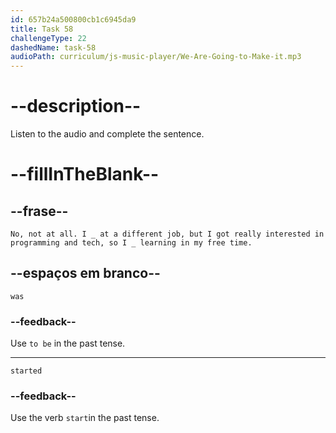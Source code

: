 ```yaml
---
id: 657b24a500800cb1c6945da9
title: Task 58
challengeType: 22
dashedName: task-58
audioPath: curriculum/js-music-player/We-Are-Going-to-Make-it.mp3
---
```


<!--
AUDIO REFERENCE:

Alice: No, not at all. I was at a different job, but I got really interested in programming and tech, so I started learning in my free time.

-->

# --description--

Listen to the audio and complete the sentence.

# --fillInTheBlank--

## --frase--

`No, not at all. I _ at a different job, but I got really interested in programming and tech, so I _ learning in my free time.`

## --espaços em branco--

`was`

### --feedback--

Use `to be` in the past tense.

---

`started`

### --feedback--

Use the verb `start`in the past tense.
